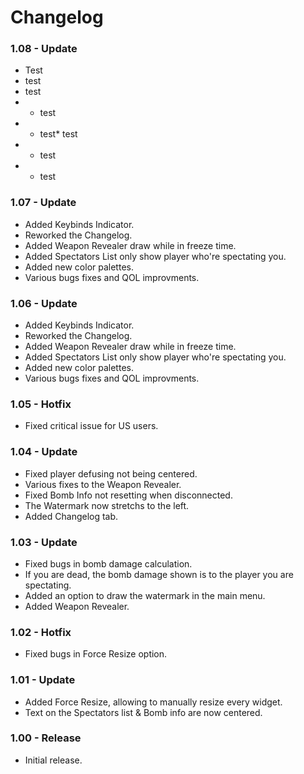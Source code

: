 # Changelog

### 1.08 - Update
* Test
* test
* test
* * test
* * test* test
* * test
* * test

### 1.07 - Update
* Added Keybinds Indicator.
* Reworked the Changelog.
* Added Weapon Revealer draw while in freeze time.
* Added Spectators List only show player who're spectating you. 
* Added new color palettes.
* Various bugs fixes and QOL improvments.

### 1.06 - Update
* Added Keybinds Indicator.
* Reworked the Changelog.
* Added Weapon Revealer draw while in freeze time.
* Added Spectators List only show player who're spectating you. 
* Added new color palettes.
* Various bugs fixes and QOL improvments.

### 1.05 - Hotfix
* Fixed critical issue for US users.

### 1.04 - Update
* Fixed player defusing not being centered.
* Various fixes to the Weapon Revealer.
* Fixed Bomb Info not resetting when disconnected.
* The Watermark now stretchs to the left.
* Added Changelog tab.

### 1.03 - Update
* Fixed bugs in bomb damage calculation.
* If you are dead, the bomb damage shown is to the player you are spectating.
* Added an option to draw the watermark in the main menu.
* Added Weapon Revealer.

### 1.02 - Hotfix
* Fixed bugs in Force Resize option.

### 1.01 - Update
* Added Force Resize, allowing to manually resize every widget.
* Text on the Spectators list & Bomb info are now centered.

### 1.00 - Release
* Initial release.
